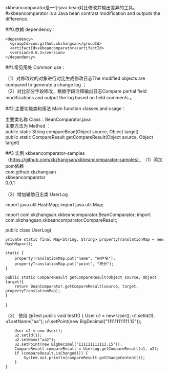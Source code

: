 xkbeancomparator是一个java bean对比修改并输出差异的工具。
#xkbeancomparator is a Java bean contrast modification and outputs the difference. 

##0.依赖 dependency：

    <dependency>  
      <groupId>com.github.xkzhangsan</groupId>    
      <artifactId>xkbeancomparator</artifactId>       
      <version>0.0.1</version>    
    </dependency>    


##1.常见用处 Common use：

（1）对修改过的对象进行对比生成修改日志The modified objects are compared to generate a change log
           ；  
（2）对比部分字段修改，根据字段注释输出日志Compare partial field modifications and output the log based on field comments
            。  

##2.主要功能类和用法 Main function classes and usage：

主要类名称 Class：BeanComparator.java  
主要方法为 Method ：  
public static String compareBean(Object source, Object target)  
public static CompareResult getCompareResult(Object source, Object target)

##3 实例 xkbeancomparator-samples （https://github.com/xkzhangsan/xkbeancomparator-samples）
（1）添加pom依赖
    <dependency>  
      <groupId>com.github.xkzhangsan</groupId>    
      <artifactId>xkbeancomparator</artifactId>       
      <version>0.0.1</version>    
    </dependency>    
（2）增加辅助日志类
UserLog


import java.util.HashMap;
import java.util.Map;

import com.xkzhangsan.xkbeancomparator.BeanComparator;
import com.xkzhangsan.xkbeancomparator.CompareResult;

public class UserLog{

	private static final Map<String, String> propertyTranslationMap = new HashMap<>();

	static {
		propertyTranslationMap.put("name", "用户名");
		propertyTranslationMap.put("point", "积分");
	}
	
	public static CompareResult getCompareResult(Object source, Object target){
		return BeanComparator.getCompareResult(source, target, propertyTranslationMap);
	}
}

（3）   使用
	@Test
	public void test1() {
		User u1 = new User();
		u1.setId(1);
		u1.setName("aa");
		u1.setPoint(new BigDecimal("111111111111.12"));

		User u2 = new User();
		u2.setId(1);
		u2.setName("aa2");
		u2.setPoint(new BigDecimal("111111111111.15"));
		CompareResult compareResult = UserLog.getCompareResult(u1, u2);
		if (compareResult.isChanged()) {
			System.out.println(compareResult.getChangeContent());
		}
	}

